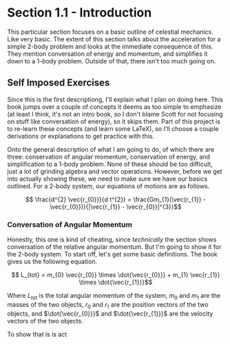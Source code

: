 # Section 1.1 - Introduction
This particular section focuses on a basic outline of celestial mechanics. Like very basic. The extent of this section talks about the acceleration for a simple 2-body problem and looks at the immediate consequence of this. They mention conversation of energy and momentum, and simplifies it down to a 1-body problem. Outside of that, there isn't too much going on.
## Self Imposed Exercises
Since this is the first descriptiong, I'll explain what I plan on doing here. This book jumps over a couple of concepts it deems as too simple to emphasize (at least I think, it's not an intro book, so I don't blame Scott for not focusing on stuff like conversation of energy), so it skips them. Part of this project is to re-learn these concepts (and learn some LaTeX), so I'll choose a couple derivations or explanations to get practice with this.

Onto the general description of what I am going to do, of which there are three: conservation of angular momentum, conservation of energy, and simplification to a 1-body problem. None of these should be too difficult, just a lot of grinding algebra and vector operations. However, before we get into actually showing these, we need to make sure we have our basics outlined. For a 2-body system, our equations of motions are as follows.

$$  \frac{d^{2} \vec{r_{0}}}{d t^{2}} =  \frac{Gm_{1}(\vec{r_{1}} - \vec{r_{0}})}{|\vec{r_{1}} - \vec{r_{0}}|^{3}}$$

### Conversation of Angular Momentum
Honestly, this one is kind of cheating, since *technically* the section shows conversation of the relative angular momentum. But I'm going to show it for the 2-body system. To start off, let's get some basic definitions. The book gives us the following equation.

$$ L_{tot}  = m_{0} \vec{r_{0}} \times \dot{\vec{r_{0}}} + m_{1} \vec{r_{1}} \times \dot{\vec{r_{1}}}$$

Where $L_{tot}$ is the total angular momentum of the system, $m_{0}$ and $m_{1}$ are the masses of the two objects, $r_{0}$ and $r_{1}$ are the position vectors of the two objects, and $\dot{\vec{r_{0}}}$ and $\dot{\vec{r_{1}}}$ are the velocity vectors of the two objects. 

To show that is is act

